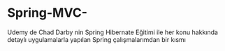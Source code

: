 # Spring-MVC-

Udemy de Chad Darby nin Spring Hibernate Eğitimi ile 
her konu hakkında detaylı uygulamalarla yapılan Spring çalışmalarımdan bir kısmı
